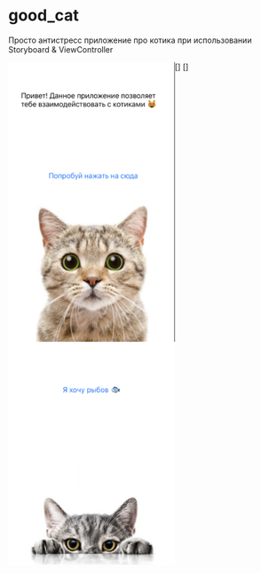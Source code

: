 # good_cat

Просто антистресс приложение про котика при использовании Storyboard & ViewController

[<img align="left" alt="Cat_1" width="300px" src="./screenshots/1.png"/>]
[<img align="left" alt="Cat_2" width="300px" src="./screenshots/2.png"/>]